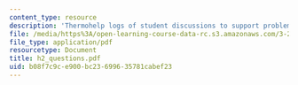 ```yaml
---
content_type: resource
description: 'Thermohelp logs of student discussions to support problem sets: Transformations.'
file: /media/https%3A/open-learning-course-data-rc.s3.amazonaws.com/3-20-materials-at-equilibrium-sma-5111-fall-2003/b08f7c9ce900bc23699635781cabef23_h2_questions.pdf
file_type: application/pdf
resourcetype: Document
title: h2_questions.pdf
uid: b08f7c9c-e900-bc23-6996-35781cabef23
---
```

